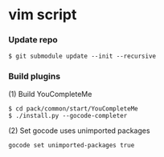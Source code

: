 # vim script

### Update repo
```
$ git submodule update --init --recursive
```

### Build plugins

(1) Build YouCompleteMe
```
$ cd pack/common/start/YouCompleteMe
$ ./install.py --gocode-completer
```

(2) Set gocode uses unimported packages
```
gocode set unimported-packages true
```

